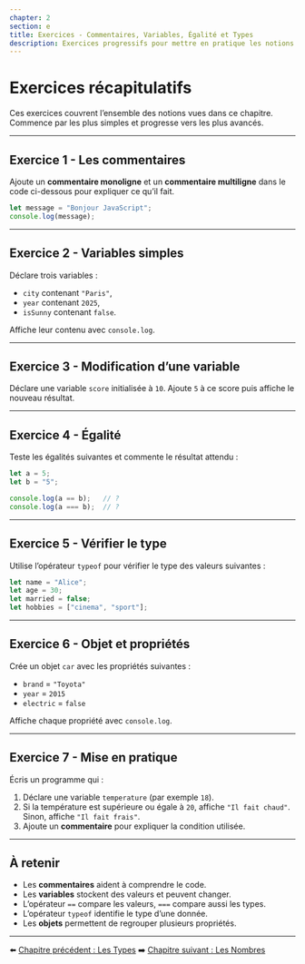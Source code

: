 ```yaml
---
chapter: 2
section: e
title: Exercices - Commentaires, Variables, Égalité et Types
description: Exercices progressifs pour mettre en pratique les notions de base de JavaScript (commentaires, variables, opérateurs d’égalité et types de données).
---
```


# Exercices récapitulatifs

Ces exercices couvrent l’ensemble des notions vues dans ce chapitre. Commence par les plus simples et progresse vers les plus avancés.

---

## Exercice 1 - Les commentaires
Ajoute un **commentaire monoligne** et un **commentaire multiligne** dans le code ci-dessous pour expliquer ce qu’il fait.

```javascript
let message = "Bonjour JavaScript";
console.log(message);
```

---

## Exercice 2 - Variables simples

Déclare trois variables :

* `city` contenant `"Paris"`,
* `year` contenant `2025`,
* `isSunny` contenant `false`.

Affiche leur contenu avec `console.log`.

---

## Exercice 3 - Modification d’une variable

Déclare une variable `score` initialisée à `10`.
Ajoute `5` à ce score puis affiche le nouveau résultat.

---

## Exercice 4 - Égalité

Teste les égalités suivantes et commente le résultat attendu :

```javascript
let a = 5;
let b = "5";

console.log(a == b);   // ?
console.log(a === b);  // ?
```

---

## Exercice 5 - Vérifier le type

Utilise l’opérateur `typeof` pour vérifier le type des valeurs suivantes :

```javascript
let name = "Alice";
let age = 30;
let married = false;
let hobbies = ["cinema", "sport"];
```

---

## Exercice 6 - Objet et propriétés

Crée un objet `car` avec les propriétés suivantes :

* `brand` = `"Toyota"`
* `year` = `2015`
* `electric` = `false`

Affiche chaque propriété avec `console.log`.

---

## Exercice 7 - Mise en pratique

Écris un programme qui :

1. Déclare une variable `temperature` (par exemple `18`).
2. Si la température est supérieure ou égale à `20`, affiche `"Il fait chaud"`.
   Sinon, affiche `"Il fait frais"`.
3. Ajoute un **commentaire** pour expliquer la condition utilisée.

---

## À retenir

* Les **commentaires** aident à comprendre le code.
* Les **variables** stockent des valeurs et peuvent changer.
* L’opérateur `==` compare les valeurs, `===` compare aussi les types.
* L’opérateur `typeof` identifie le type d’une donnée.
* Les **objets** permettent de regrouper plusieurs propriétés.

---

⬅️ [Chapitre précédent : Les Types](./d_Types.md)
➡️ [Chapitre suivant : Les Nombres](../03_numbers/a_Nombres.md)

